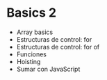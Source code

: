 # Basics 2

- Array basics
- Estructuras de control: for
- Estructuras de control: for of
- Funciones
- Hoisting
- Sumar con JavaScript